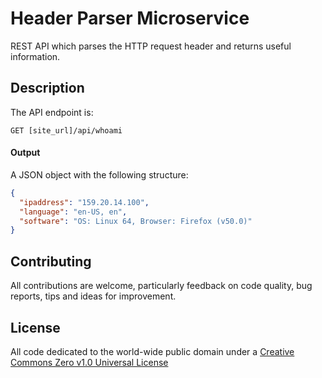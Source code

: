 # Header Parser Microservice

REST API which parses the HTTP request header and returns useful information.

## Description

The API endpoint is:

`GET [site_url]/api/whoami`

#### Output

A JSON object with the following structure:

```json
{
  "ipaddress": "159.20.14.100",
  "language": "en-US, en",
  "software": "OS: Linux 64, Browser: Firefox (v50.0)"
}
```

## Contributing

All contributions are welcome, particularly feedback on code quality, bug reports, tips and ideas for improvement.

## License

All code dedicated to the world-wide public domain under a [Creative Commons Zero v1.0 Universal License](https://creativecommons.org/publicdomain/zero/1.0/)
